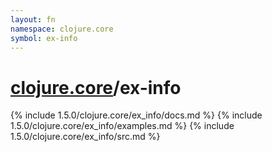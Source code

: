 ```yaml
---
layout: fn
namespace: clojure.core
symbol: ex-info
---
```


# [clojure.core](../)/ex-info

{% include 1.5.0/clojure.core/ex_info/docs.md %}
{% include 1.5.0/clojure.core/ex_info/examples.md %}
{% include 1.5.0/clojure.core/ex_info/src.md %}

